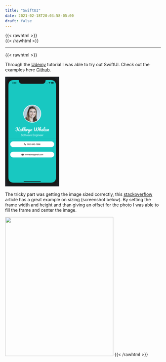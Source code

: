```yaml
---
title: "SwiftUI"
date: 2021-02-18T20:03:58-05:00
draft: false
---
```


{{< rawhtml >}}
<br />
{{< /rawhtml >}}

***
{{< rawhtml >}}
<p>Through the <a href="https://www.udemy.com/course/ios-13-app-development-bootcamp/">Udemy</a> tutorial I was able to try out SwiftUI. Check out the examples here <a href="https://github.com/katiewhelan/IOSProjectWork/tree/Master/SwiftUI">Github</a>. </p>

<img src="/images/swift/SwiftUI.png" width ="175" height="355" class="centergif">
<br/>

<p>The tricky part was getting the image sized correctly, this <a href="https://stackoverflow.com/questions/56505692/how-to-resize-image-with-swiftui">stackoverflow</a>
 article has a great example on sizing (screenshot below). By setting the frame width and height and than giving an offset for the photo I was able to fill the frame and center the image.</p>
 <img src="/images/swift/SwiftUIEx.png" class="center" width="350" height="450">
{{< /rawhtml >}}
